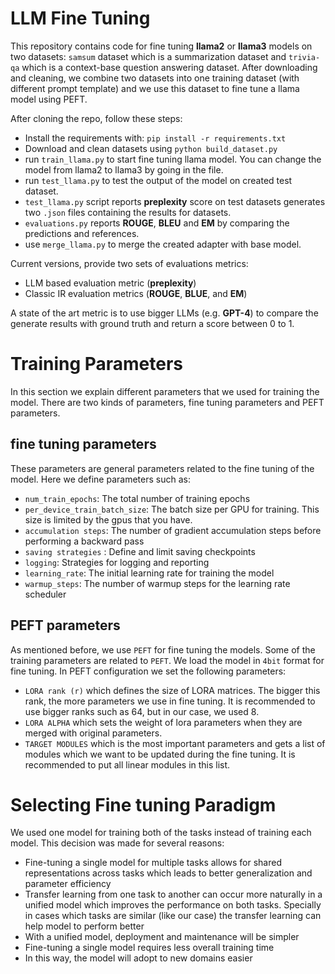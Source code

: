 # LLM Fine Tuning

This repository contains code for fine tuning **llama2** or **llama3** models on two datasets: `samsum` dataset which is a summarization dataset and `trivia-qa` which is a context-base question answering dataset. After downloading and cleaning, we combine two datasets into one training dataset (with different prompt template) and we use this dataset to fine tune a llama model using PEFT. 

After cloning the repo, follow these steps: 
- Install the requirements with: ``pip install -r requirements.txt``
- Download and clean datasets using ``python build_dataset.py``
- run ``train_llama.py`` to start fine tuning llama model. You can change the model from llama2 to llama3 by going in the file. 
- run ``test_llama.py`` to test the output of the model on created test dataset.
- ``test_llama.py`` script reports **preplexity** score on test datasets generates two ``.json`` files containing the results for datasets.
- ``evaluations.py`` reports **ROUGE**, **BLEU** and **EM** by comparing the predictions and references. 
- use ``merge_llama.py`` to merge the created adapter with base model.

Current versions, provide two sets of evaluations metrics: 
- LLM based evaluation metric (**preplexity**)
- Classic IR evaluation metrics (**ROUGE**, **BLUE**, and **EM**)

A state of the art metric is to use bigger LLMs (e.g. **GPT-4**) to compare the generate results with ground truth and return a score between 0 to 1. 

# Training Parameters
In this section we explain different parameters that we used for training the model. There are two kinds of parameters, fine tuning parameters and PEFT parameters. 

## fine tuning parameters
These parameters are general parameters related to the fine tuning of the model. Here we define parameters such as:  
- ``num_train_epochs``: The total number of training epochs
- ``per_device_train_batch_size``: The batch size per GPU for training. This size is limited by the gpus that you have. 
- ``accumulation steps``: The number of gradient accumulation steps before performing a backward pass
- ``saving strategies`` : Define and limit saving checkpoints
- ``logging``: Strategies for logging and reporting
- ``learning_rate``: The initial learning rate for training the model
- ``warmup_steps``: The number of warmup steps for the learning rate scheduler

## PEFT parameters

As mentioned before, we use ``PEFT`` for fine tuning the models. Some of the training parameters are related to ``PEFT``. We load the model in `4bit` format for fine tuning. In PEFT configuration we set the following parameters: 
- `LORA rank (r)` which defines the size of LORA matrices. The bigger this rank, the more parameters we use in fine tuning. It is recommended to use bigger ranks such as 64, but in our case, we used 8.
- `LORA ALPHA` which sets the weight of lora parameters when they are merged with original parameters.
- `TARGET MODULES` which is the most important parameters and gets a list of modules which we want to be updated during the fine tuning. It is recommended to put all linear modules in this list.  


# Selecting Fine tuning Paradigm
We used one model for training both of the tasks instead of training each model. This decision was made for several reasons: 
- Fine-tuning a single model for multiple tasks allows for shared representations across tasks which leads to better generalization and parameter efficiency
- Transfer learning from one task to another can occur more naturally in a unified model which improves the performance on both tasks. Specially in cases which tasks are similar (like our case) the transfer learning can help model to perform better
- With a unified model, deployment and maintenance will be simpler
- Fine-tuning a single model requires less overall training time 
- In this way, the model will adopt to new domains easier 
